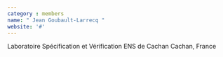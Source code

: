 ```yaml
---
category : members
name: " Jean Goubault-Larrecq " 
website: '#'
---
```

Laboratoire Spécification et Vérification
ENS de Cachan
Cachan, France

